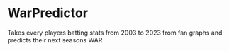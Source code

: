 # WarPredictor
Takes every players batting stats from 2003 to 2023 from fan graphs and predicts their next seasons WAR
